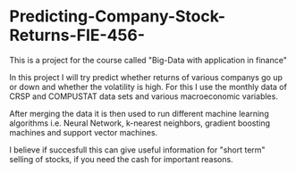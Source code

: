 # Predicting-Company-Stock-Returns-FIE-456-

This is a project for the course called "Big-Data with application in finance" 

In this project I will try predict whether returns of various companys go up or down and whether the volatility is high. 
For this I use the monthly data of CRSP and COMPUSTAT data sets and various macroeconomic variables.

After merging the data it is then used to run different machine learning algorithms i.e. Neural Network, k-nearest neighbors, gradient boosting machines and support vector machines.

I believe if succesfull this can give useful information for "short term" selling of stocks, if you need the cash for important reasons. 


